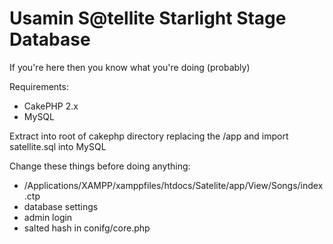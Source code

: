 # Usamin S@tellite Starlight Stage Database
If you're here then you know what you're doing (probably) 

Requirements:
* CakePHP 2.x
* MySQL

Extract into root of cakephp directory replacing the /app and import satellite.sql into MySQL

Change these things before doing anything:
* /Applications/XAMPP/xamppfiles/htdocs/Satelite/app/View/Songs/index.ctp
* database settings
* admin login
* salted hash in conifg/core.php